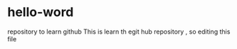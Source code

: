 # hello-word
repository to learn github
This is learn th egit hub repository , so editing this file
